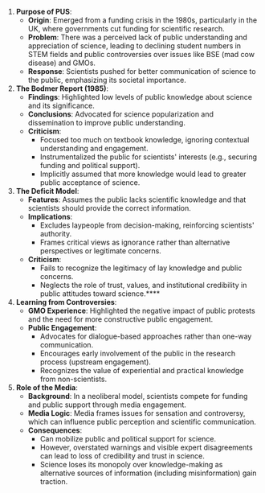 1. **Purpose of PUS**:
    - **Origin**: Emerged from a funding crisis in the 1980s, particularly in the UK, where governments cut funding for scientific research.
    - **Problem**: There was a perceived lack of public understanding and appreciation of science, leading to declining student numbers in STEM fields and public controversies over issues like BSE (mad cow disease) and GMOs.
    - **Response**: Scientists pushed for better communication of science to the public, emphasizing its societal importance.
2. **The Bodmer Report (1985)**:
    - **Findings**: Highlighted low levels of public knowledge about science and its significance.
    - **Conclusions**: Advocated for science popularization and dissemination to improve public understanding.
    - **Criticism**: 
	    - Focused too much on textbook knowledge, ignoring contextual understanding and engagement.
		- Instrumentalized the public for scientists' interests (e.g., securing funding and political support).
		- Implicitly assumed that more knowledge would lead to greater public acceptance of science.
3. **The Deficit Model**:
    - **Features**: Assumes the public lacks scientific knowledge and that scientists should provide the correct information.
    - **Implications**: 
	    -  Excludes laypeople from decision-making, reinforcing scientists' authority.
		- Frames critical views as ignorance rather than alternative perspectives or legitimate concerns.
	- **Criticism**:
		- Fails to recognize the legitimacy of lay knowledge and public concerns.
		- Neglects the role of trust, values, and institutional credibility in public attitudes toward science.****
4. **Learning from Controversies**:
    - **GMO Experience**: Highlighted the negative impact of public protests and the need for more constructive public engagement.
    - **Public Engagement**:
		- Advocates for dialogue-based approaches rather than one-way communication.
		- Encourages early involvement of the public in the research process (upstream engagement).
		- Recognizes the value of experiential and practical knowledge from non-scientists.
5. **Role of the Media**:
    - **Background**: In a neoliberal model, scientists compete for funding and public support through media engagement.
    - **Media Logic**: Media frames issues for sensation and controversy, which can influence public perception and scientific communication.
    - **Consequences**:
		- Can mobilize public and political support for science.
		- However, overstated warnings and visible expert disagreements can lead to loss of credibility and trust in science.
		- Science loses its monopoly over knowledge-making as alternative sources of information (including misinformation) gain traction.